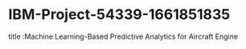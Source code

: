 # IBM-Project-54339-1661851835
title :Machine Learning-Based Predictive Analytics for Aircraft Engine

